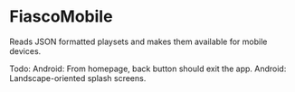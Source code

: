 FiascoMobile
============

Reads JSON formatted playsets and makes them available for mobile devices.


Todo:
Android: From homepage, back button should exit the app. 
Android: Landscape-oriented splash screens.
